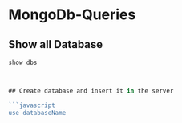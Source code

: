# MongoDb-Queries

## Show all Database

```javascript
show dbs 



## Create database and insert it in the server

```javascript
use databaseName
